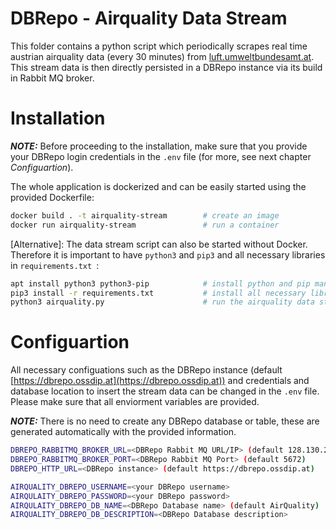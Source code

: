 # DBRepo - Airquality Data Stream
This folder contains a python script which periodically scrapes real time austrian airquality data (every 30 minutes) from [luft.umweltbundesamt.at](https://luft.umweltbundesamt.at/pub/map_chart/index.pl). This stream data is then directly persisted in a DBRepo instance via its build in Rabbit MQ broker.

# Installation
**_NOTE:_** Before proceeding to the installation, make sure that you provide your DBRepo login credentials in the `.env` file (for more, see next chapter _Configuartion_).

The whole application is dockerized and can be easily started using the provided Dockerfile:
```sh
docker build . -t airquality-stream        # create an image
docker run airquality-stream               # run a container
```
[Alternative]: The data stream script can also be started without Docker. Therefore it is important to have `python3` and `pip3` and all necessary libraries in `requirements.txt `:
```sh
apt install python3 python3-pip            # install python and pip manager
pip3 install -r requirements.txt           # install all necessary libraries
python3 airquality.py                      # run the airquality data stream
```
# Configuartion
All necessary configuations such as the DBRepo instance (default [https://dbrepo.ossdip.at](https://dbrepo.ossdip.at)) and credentials and database location to insert the stream data can be changed in the `.env` file. Please make sure that all enviorment variables are provided. 

**_NOTE:_** There is no need to create any DBRepo database or table, these are generated automatically with the provided information.
```sh
DBREPO_RABBITMQ_BROKER_URL=<DBRepo Rabbit MQ URL/IP> (default 128.130.202.19)
DBREPO_RABBITMQ_BROKER_PORT=<DBRepo Rabbit MQ Port> (default 5672)
DBREPO_HTTP_URL=<DBRepo instance> (default https://dbrepo.ossdip.at)

AIRQUALITY_DBREPO_USERNAME=<your DBRepo username>
AIRQULAITY_DBREPO_PASSWORD=<your DBRepo password>
AIRQULAITY_DBREPO_DB_NAME=<DBRepo Database name> (default AirQuality)
AIRQUALITY_DBREPO_DB_DESCRIPTION=<DBRepo Database description>
```
